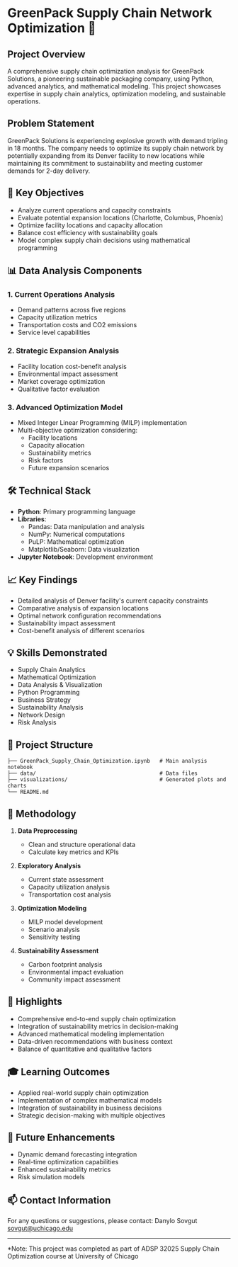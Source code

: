 # GreenPack Supply Chain Network Optimization 🌿

## Project Overview
A comprehensive supply chain optimization analysis for GreenPack Solutions, a pioneering sustainable packaging company, using Python, advanced analytics, and mathematical modeling. This project showcases expertise in supply chain analytics, optimization modeling, and sustainable operations.

## Problem Statement
GreenPack Solutions is experiencing explosive growth with demand tripling in 18 months. The company needs to optimize its supply chain network by potentially expanding from its Denver facility to new locations while maintaining its commitment to sustainability and meeting customer demands for 2-day delivery.

## 🔑 Key Objectives
- Analyze current operations and capacity constraints
- Evaluate potential expansion locations (Charlotte, Columbus, Phoenix)
- Optimize facility locations and capacity allocation
- Balance cost efficiency with sustainability goals
- Model complex supply chain decisions using mathematical programming

## 📊 Data Analysis Components

### 1. Current Operations Analysis
- Demand patterns across five regions
- Capacity utilization metrics
- Transportation costs and CO2 emissions
- Service level capabilities

### 2. Strategic Expansion Analysis
- Facility location cost-benefit analysis
- Environmental impact assessment
- Market coverage optimization
- Qualitative factor evaluation

### 3. Advanced Optimization Model
- Mixed Integer Linear Programming (MILP) implementation
- Multi-objective optimization considering:
  - Facility locations
  - Capacity allocation
  - Sustainability metrics
  - Risk factors
  - Future expansion scenarios

## 🛠️ Technical Stack
- **Python**: Primary programming language
- **Libraries**:
  - Pandas: Data manipulation and analysis
  - NumPy: Numerical computations
  - PuLP: Mathematical optimization
  - Matplotlib/Seaborn: Data visualization
- **Jupyter Notebook**: Development environment

## 📈 Key Findings
- Detailed analysis of Denver facility's current capacity constraints
- Comparative analysis of expansion locations
- Optimal network configuration recommendations
- Sustainability impact assessment
- Cost-benefit analysis of different scenarios

## 💡 Skills Demonstrated
- Supply Chain Analytics
- Mathematical Optimization
- Data Analysis & Visualization
- Python Programming
- Business Strategy
- Sustainability Analysis
- Network Design
- Risk Analysis

## 📂 Project Structure
```
├── GreenPack_Supply_Chain_Optimization.ipynb   # Main analysis notebook
├── data/                                       # Data files
├── visualizations/                             # Generated plots and charts
└── README.md
```

## 🎯 Methodology
1. **Data Preprocessing**
   - Clean and structure operational data
   - Calculate key metrics and KPIs

2. **Exploratory Analysis**
   - Current state assessment
   - Capacity utilization analysis
   - Transportation cost analysis

3. **Optimization Modeling**
   - MILP model development
   - Scenario analysis
   - Sensitivity testing

4. **Sustainability Assessment**
   - Carbon footprint analysis
   - Environmental impact evaluation
   - Community impact assessment

## 🌟 Highlights
- Comprehensive end-to-end supply chain optimization
- Integration of sustainability metrics in decision-making
- Advanced mathematical modeling implementation
- Data-driven recommendations with business context
- Balance of quantitative and qualitative factors

## 🎓 Learning Outcomes
- Applied real-world supply chain optimization
- Implementation of complex mathematical models
- Integration of sustainability in business decisions
- Strategic decision-making with multiple objectives

## 🚀 Future Enhancements
- Dynamic demand forecasting integration
- Real-time optimization capabilities
- Enhanced sustainability metrics
- Risk simulation models

## 📫 Contact Information
For any questions or suggestions, please contact:
Danylo Sovgut
sovgut@uchicago.edu

---
*Note: This project was completed as part of ADSP 32025 Supply Chain Optimization course at University of Chicago
